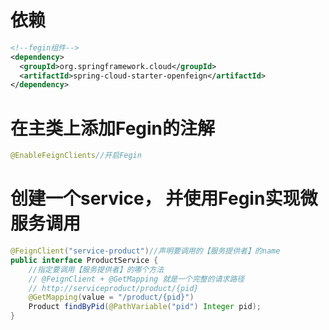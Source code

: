 # 依赖

```xml
<!--fegin组件--> 
<dependency> 
  <groupId>org.springframework.cloud</groupId>
  <artifactId>spring-cloud-starter-openfeign</artifactId> 
</dependency>
```

# 在主类上添加Fegin的注解

```java
@EnableFeignClients//开启Fegin 
```

# 创建一个service， 并使用Fegin实现微服务调用

```java
@FeignClient("service-product")//声明要调用的【服务提供者】的name 
public interface ProductService {
	//指定要调用【服务提供者】的哪个方法
	// @FeignClient + @GetMapping 就是一个完整的请求路径 
	// http://serviceproduct/product/{pid}
	@GetMapping(value = "/product/{pid}")
	Product findByPid(@PathVariable("pid") Integer pid); 
}
```

